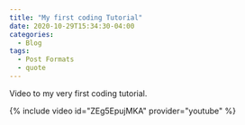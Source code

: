 ```yaml
---
title: "My first coding Tutorial"
date: 2020-10-29T15:34:30-04:00
categories:
  - Blog
tags:
  - Post Formats
  - quote
---
```


Video to my very first coding tutorial.

{% include video id="ZEg5EpujMKA" provider="youtube" %}
